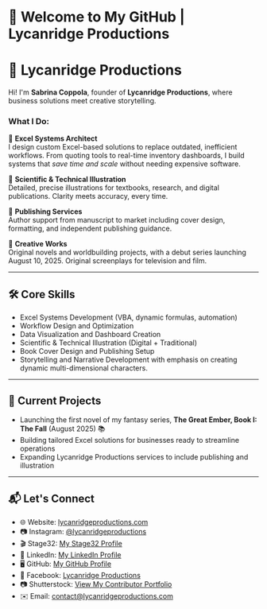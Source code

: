 # 👋 Welcome to My GitHub | Lycanridge Productions

# 🐺 Lycanridge Productions

Hi! I'm **Sabrina Coppola**, founder of **Lycanridge Productions**, where business solutions meet creative storytelling.

### What I Do:
🔹 **Excel Systems Architect**  
I design custom Excel-based solutions to replace outdated, inefficient workflows. From quoting tools to real-time inventory dashboards, I build systems that *save time and scale* without needing expensive software.  

🔹 **Scientific & Technical Illustration**  
Detailed, precise illustrations for textbooks, research, and digital publications. Clarity meets accuracy, every time.  

🔹 **Publishing Services**  
Author support from manuscript to market including cover design, formatting, and independent publishing guidance.  

🔹 **Creative Works**  
Original novels and worldbuilding projects, with a debut series launching August 10, 2025.
Original screenplays for television and film.

---

## 🛠 Core Skills
- Excel Systems Development (VBA, dynamic formulas, automation)
- Workflow Design and Optimization
- Data Visualization and Dashboard Creation
- Scientific & Technical Illustration (Digital + Traditional)
- Book Cover Design and Publishing Setup
- Storytelling and Narrative Development with emphasis on creating dynamic multi-dimensional characters. 

---

## 🚀 Current Projects
- Launching the first novel of my fantasy series, **The Great Ember, Book I: The Fall** (August 2025) 📚
- Building tailored Excel solutions for businesses ready to streamline operations
- Expanding Lycanridge Productions services to include publishing and illustration

---

## 📬 Let's Connect
- 🌐 Website: [lycanridgeproductions.com](https://www.lycanridgeproductions.com/)
- 📷 Instagram: [@lycanridgeproductions](https://instagram.com/lycanridgeproductions)
- 🎬 Stage32: [My Stage32 Profile](https://www.stage32.com/profile/644923)
- 💼 LinkedIn: [My LinkedIn Profile](https://www.linkedin.com/in/sabrinacoppola/)
- 🖥️ GitHub: [My GitHub Profile](https://github.com/s-coppola)
- 📘 Facebook: [Lycanridge Productions](https://www.facebook.com/lycanridgeproductions)
- 📷 Shutterstock: [View My Contributor Portfolio](https://www.shutterstock.com/g/LycanridgeProductions)
- ✉️ Email: [contact@lycanridgeproductions.com](mailto:contact@lycanridgeproductions.com)
